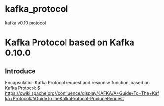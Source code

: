 # kafka_protocol
kafka v0.10 protocol


Kafka Protocol based on Kafka 0.10.0
============

Introduce
---------------
Encapsulation Kafka Protocol request and response function,
based on Kafka Protocol:
 $ https://cwiki.apache.org//confluence/display/KAFKA/A+Guide+To+The+Kafka+Protocol#AGuideToTheKafkaProtocol-ProduceRequest







